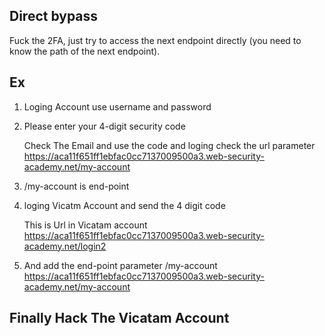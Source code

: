 ## Direct bypass
Fuck the 2FA, just try to access the next endpoint directly (you need to know the path of the next endpoint).


## Ex 
 
 1. Loging Account use username and password 
 2. Please enter your 4-digit security code 
 
       Check The Email and use the code and loging
      check the url parameter
      https://aca11f651ff1ebfac0cc7137009500a3.web-security-academy.net/my-account
 3. /my-account is end-point
 4. loging Vicatm Account and send the 4 digit code 

      This is Url in Vicatam account
      https://aca11f651ff1ebfac0cc7137009500a3.web-security-academy.net/login2
 5. And add the end-point parameter
      /my-account
      https://aca11f651ff1ebfac0cc7137009500a3.web-security-academy.net/my-account
 
 ## Finally Hack The Vicatam Account

